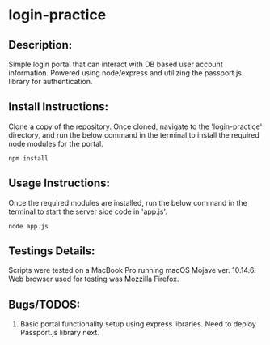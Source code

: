 # login-practice

## Description:

Simple login portal that can interact with DB based user account information. Powered using node/express and utilizing the passport.js library for authentication.

## Install Instructions:

Clone a copy of the repository. Once cloned, navigate to the 'login-practice' directory, and run the below command in the terminal to install the required node modules for the portal.

    npm install

## Usage Instructions:

Once the required modules are installed, run the below command in the terminal to start the server side code in 'app.js'.

    node app.js

## Testings Details:

Scripts were tested on a MacBook Pro running macOS Mojave ver. 10.14.6. Web browser used for testing was Mozzilla Firefox.

## Bugs/TODOS:

1. Basic portal functionality setup using express libraries. Need to deploy
Passport.js library next.
